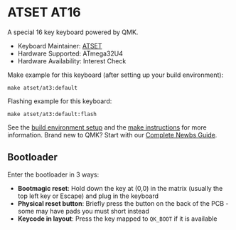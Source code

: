 # ATSET AT16

A special 16 key keyboard powered by QMK.

* Keyboard Maintainer: [ATSET](https://github.com/anubhavd7)
* Hardware Supported: ATmega32U4
* Hardware Availability: Interest Check

Make example for this keyboard (after setting up your build environment):

    make atset/at3:default

Flashing example for this keyboard:

    make atset/at3:default:flash

See the [build environment setup](https://docs.qmk.fm/#/getting_started_build_tools) and the [make instructions](https://docs.qmk.fm/#/getting_started_make_guide) for more information. Brand new to QMK? Start with our [Complete Newbs Guide](https://docs.qmk.fm/#/newbs).

## Bootloader

Enter the bootloader in 3 ways:

* **Bootmagic reset**: Hold down the key at (0,0) in the matrix (usually the top left key or Escape) and plug in the keyboard
* **Physical reset button**: Briefly press the button on the back of the PCB - some may have pads you must short instead
* **Keycode in layout**: Press the key mapped to `QK_BOOT` if it is available
